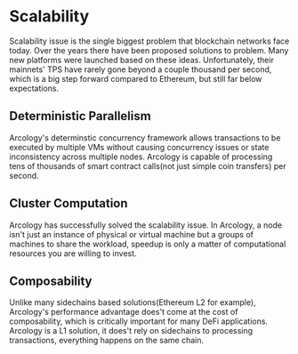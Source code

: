 # Scalability

Scalability issue is the single biggest problem that blockchain networks face today. Over the years there have been proposed solutions to problem. Many new platforms were launched based on these ideas. Unfortunately, their mainnets' TPS have rarely gone beyond a couple thousand per second, which is a big step forward compared to Ethereum, but still far below expectations.

## Deterministic Parallelism

Arcology's determinstic concurrency framework allows transactions to be executed  by multiple VMs without causing concurrency issues or state inconsistency across multiple nodes. Arcology is capable of processing tens of thousands of smart contract calls(not just simple coin transfers) per second.

## Cluster Computation

Arcology has successfully solved the scalability issue. In Arcology, a node isn't just an instance of physical or virtual machine but a groups of machines to share the workload, speedup is only a matter of computational resources you are willing to invest.

## Composability

Unlike many sidechains based solutions(Ethereum L2 for example), Arcology's performance advantage does't come at the cost of composability, which is critically important for many DeFi applications. Arcology is a L1 solution, it does't rely on sidechains to processing transactions, everything happens on the same chain.
